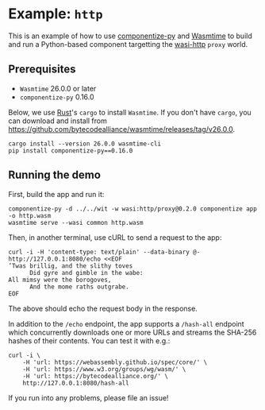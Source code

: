 # Example: `http`

This is an example of how to use [componentize-py] and [Wasmtime] to build and
run a Python-based component targetting the [wasi-http] `proxy` world.

[componentize-py]: https://github.com/bytecodealliance/componentize-py
[Wasmtime]: https://github.com/bytecodealliance/wasmtime
[wasi-http]: https://github.com/WebAssembly/wasi-http

## Prerequisites

* `Wasmtime` 26.0.0 or later
* `componentize-py` 0.16.0

Below, we use [Rust](https://rustup.rs/)'s `cargo` to install `Wasmtime`.  If
you don't have `cargo`, you can download and install from
https://github.com/bytecodealliance/wasmtime/releases/tag/v26.0.0.

```
cargo install --version 26.0.0 wasmtime-cli
pip install componentize-py==0.16.0
```

## Running the demo

First, build the app and run it:

```
componentize-py -d ../../wit -w wasi:http/proxy@0.2.0 componentize app -o http.wasm
wasmtime serve --wasi common http.wasm
```

Then, in another terminal, use cURL to send a request to the app:

```
curl -i -H 'content-type: text/plain' --data-binary @- http://127.0.0.1:8080/echo <<EOF
’Twas brillig, and the slithy toves
      Did gyre and gimble in the wabe:
All mimsy were the borogoves,
      And the mome raths outgrabe.
EOF
```

The above should echo the request body in the response.

In addition to the `/echo` endpoint, the app supports a `/hash-all` endpoint
which concurrently downloads one or more URLs and streams the SHA-256 hashes of
their contents.  You can test it with e.g.:

```
curl -i \
    -H 'url: https://webassembly.github.io/spec/core/' \
    -H 'url: https://www.w3.org/groups/wg/wasm/' \
    -H 'url: https://bytecodealliance.org/' \
    http://127.0.0.1:8080/hash-all
```

If you run into any problems, please file an issue!
